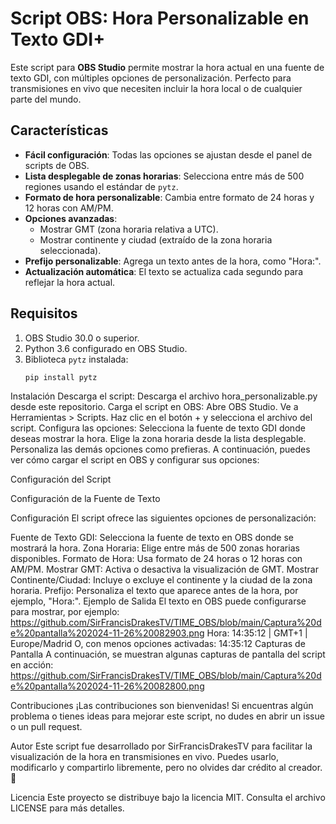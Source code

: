 # Script OBS: Hora Personalizable en Texto GDI+

Este script para **OBS Studio** permite mostrar la hora actual en una fuente de texto GDI, con múltiples opciones de personalización. Perfecto para transmisiones en vivo que necesiten incluir la hora local o de cualquier parte del mundo.

## Características

- **Fácil configuración**: Todas las opciones se ajustan desde el panel de scripts de OBS.
- **Lista desplegable de zonas horarias**: Selecciona entre más de 500 regiones usando el estándar de `pytz`.
- **Formato de hora personalizable**: Cambia entre formato de 24 horas y 12 horas con AM/PM.
- **Opciones avanzadas**:
  - Mostrar GMT (zona horaria relativa a UTC).
  - Mostrar continente y ciudad (extraído de la zona horaria seleccionada).
- **Prefijo personalizable**: Agrega un texto antes de la hora, como "Hora:".
- **Actualización automática**: El texto se actualiza cada segundo para reflejar la hora actual.

## Requisitos

1. OBS Studio 30.0 o superior.
2. Python 3.6 configurado en OBS Studio.
3. Biblioteca `pytz` instalada:
   ```bash
   pip install pytz

Instalación
Descarga el script: Descarga el archivo hora_personalizable.py desde este repositorio.
Carga el script en OBS:
Abre OBS Studio.
Ve a Herramientas > Scripts.
Haz clic en el botón + y selecciona el archivo del script.
Configura las opciones:
Selecciona la fuente de texto GDI donde deseas mostrar la hora.
Elige la zona horaria desde la lista desplegable.
Personaliza las demás opciones como prefieras.
A continuación, puedes ver cómo cargar el script en OBS y configurar sus opciones:

Configuración del Script


Configuración de la Fuente de Texto


Configuración
El script ofrece las siguientes opciones de personalización:

Fuente de Texto GDI: Selecciona la fuente de texto en OBS donde se mostrará la hora.
Zona Horaria: Elige entre más de 500 zonas horarias disponibles.
Formato de Hora: Usa formato de 24 horas o 12 horas con AM/PM.
Mostrar GMT: Activa o desactiva la visualización de GMT.
Mostrar Continente/Ciudad: Incluye o excluye el continente y la ciudad de la zona horaria.
Prefijo: Personaliza el texto que aparece antes de la hora, por ejemplo, "Hora:".
Ejemplo de Salida
El texto en OBS puede configurarse para mostrar, por ejemplo:
https://github.com/SirFrancisDrakesTV/TIME_OBS/blob/main/Captura%20de%20pantalla%202024-11-26%20082903.png
Hora: 14:35:12 | GMT+1 | Europe/Madrid
O, con menos opciones activadas:
14:35:12
Capturas de Pantalla
A continuación, se muestran algunas capturas de pantalla del script en acción:
https://github.com/SirFrancisDrakesTV/TIME_OBS/blob/main/Captura%20de%20pantalla%202024-11-26%20082800.png


Contribuciones
¡Las contribuciones son bienvenidas! Si encuentras algún problema o tienes ideas para mejorar este script, no dudes en abrir un issue o un pull request.

Autor
Este script fue desarrollado por SirFrancisDrakesTV para facilitar la visualización de la hora en transmisiones en vivo. Puedes usarlo, modificarlo y compartirlo libremente, pero no olvides dar crédito al creador. 🚀

Licencia
Este proyecto se distribuye bajo la licencia MIT. Consulta el archivo LICENSE para más detalles.
